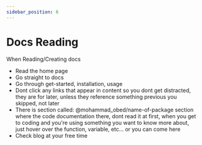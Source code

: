 ```yaml
---
sidebar_position: 6
---
```


# Docs Reading

When Reading/Creating docs

- Read the home page
- Go straight to docs
- Go through get-started, installation, usage
- Dont click any links that appear in content so you dont get distracted, they are for later, unless they reference something previous you skipped, not later
- There is section called: @mohammad_obed/name-of-package section where the code documentation there, dont read it at first, when you get to coding and you're using something you want to know more about, just hover over the function, variable, etc... or you can come here
- Check blog at your free time

